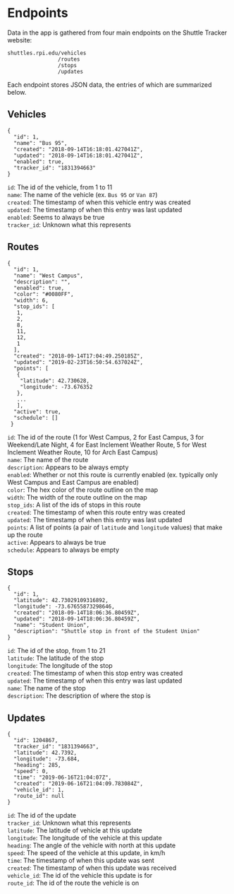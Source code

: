 # Endpoints

Data in the app is gathered from four main endpoints on the Shuttle Tracker
website:  
```
shuttles.rpi.edu/vehicles
                /routes
                /stops
                /updates
```
Each endpoint stores JSON data, the entries of which are summarized below.

## Vehicles
```
{
  "id": 1,
  "name": "Bus 95",
  "created": "2018-09-14T16:18:01.427041Z",
  "updated": "2018-09-14T16:18:01.427041Z",
  "enabled": true,
  "tracker_id": "1831394663"
}
```
`id`: The id of the vehicle, from 1 to 11  
`name`: The name of the vehicle (ex. `Bus 95` or `Van 87`)  
`created`: The timestamp of when this vehicle entry was created  
`updated`: The timestamp of when this entry was last updated  
`enabled`: Seems to always be true  
`tracker_id`: Unknown what this represents  

## Routes
```
{
  "id": 1,
  "name": "West Campus",
  "description": "",
  "enabled": true,
  "color": "#0080FF",
  "width": 6,
  "stop_ids": [
   1,
   2,
   8,
   11,
   12,
   1
  ],
  "created": "2018-09-14T17:04:49.250185Z",
  "updated": "2019-02-23T16:50:54.637024Z",
  "points": [
   {
    "latitude": 42.730628,
    "longitude": -73.676352
   },
   ...
   ],
  "active": true,
  "schedule": []
 }
```
`id`: The id of the route (1 for West Campus, 2 for East Campus, 3 for
Weekend/Late Night, 4 for East Inclement Weather Route, 5 for West Inclement
Weather Route, 10 for Arch East Campus)  
`name`: The name of the route  
`description`: Appears to be always empty  
`enabled`: Whether or not this route is currently enabled (ex. typically only
West Campus and East Campus are enabled)  
`color`: The hex color of the route outline on the map  
`width`: The width of the route outline on the map  
`stop_ids`: A list of the ids of stops in this route  
`created`: The timestamp of when this route entry was created  
`updated`: The timestamp of when this entry was last updated  
`points`: A list of points (a pair of `latitude` and `longitude` values) that
make up the route  
`active`: Appears to always be true  
`schedule`: Appears to always be empty  

## Stops
```
{
  "id": 1,
  "latitude": 42.73029109316892,
  "longitude": -73.67655873298646,
  "created": "2018-09-14T18:06:36.80459Z",
  "updated": "2018-09-14T18:06:36.80459Z",
  "name": "Student Union",
  "description": "Shuttle stop in front of the Student Union"
}
```
`id`: The id of the stop, from 1 to 21  
`latitude`: The latitude of the stop  
`longitude`: The longitude of the stop  
`created`: The timestamp of when this stop entry was created  
`updated`: The timestamp of when this entry was last updated  
`name`: The name of the stop  
`description`: The description of where the stop is  

## Updates
```
{
  "id": 1204867,
  "tracker_id": "1831394663",
  "latitude": 42.7392,
  "longitude": -73.684,
  "heading": 285,
  "speed": 0,
  "time": "2019-06-16T21:04:07Z",
  "created": "2019-06-16T21:04:09.783084Z",
  "vehicle_id": 1,
  "route_id": null
}
```
`id`: The id of the update  
`tracker_id`: Unknown what this represents  
`latitude`: The latitude of vehicle at this update  
`longitude`: The longitude of the vehicle at this update  
`heading`: The angle of the vehicle with north at this update  
`speed`: The speed of the vehicle at this update, in km/h  
`time`: The timestamp of when this update was sent  
`created`: The timestamp of when this update was received  
`vehicle_id`: The id of the vehicle this update is for  
`route_id`: The id of the route the vehicle is on  

